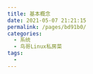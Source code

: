 ```yaml
---
title: 基本概念
date: 2021-05-07 21:21:15
permalink: /pages/bd91b0/
categories:
  - 系统
  - 鸟哥Linux私房菜
tags:
  - 
---
```

